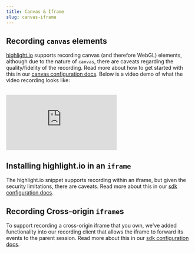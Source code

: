 ```yaml
---
title: Canvas & Iframe
slug: canvas-iframe
---
```


## Recording `canvas` elements

[highlight.io](https://highlight.io) supports recording canvas (and therefore WebGL) elements, although due to the nature of `canvas`, there are caveats regarding the quality/fidelity of the recording. Read more about how to get started with this in our [canvas configuration docs](../../getting-started/3_client-sdk/7_replay-configuration/canvas.md). Below is a video demo of what the video recording looks like:

<br/>

<div style={{position: "relative", paddingBottom: "64.90384615384616%", height: 0 }}>
    <iframe src="https://www.loom.com/embed/ebb971bf5fdd4aaf9ae1924e7e536fb7" frameborder="0" webkitallowfullscreen mozallowfullscreen allowfullscreen style={{position: "absolute", top: 0, left: 0, width: "100%", height: "100%"}}></iframe>
</div>


## Installing highlight.io in an `iframe`

The highlight.io snippet supports recording within an iframe, but given the security limitations, there are caveats. Read more about this in our [sdk configuration docs](../../getting-started/3_client-sdk/7_replay-configuration/iframes.md#recording-within-iframe-elements).

## Recording Cross-origin `iframe`s

To support recording a cross-origin iframe that you own, we've added functionality into our recording client that allows the iframe to forward its events to the parent session. Read more about this in our [sdk configuration docs](../../getting-started/3_client-sdk/7_replay-configuration/iframes.md#recording-a-cross-origin-iframe-element).
